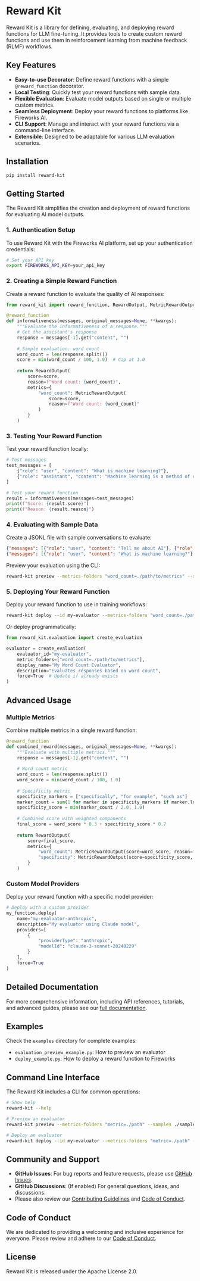# Reward Kit

Reward Kit is a library for defining, evaluating, and deploying reward functions for LLM fine-tuning. It provides tools to create custom reward functions and use them in reinforcement learning from machine feedback (RLMF) workflows.

## Key Features

*   **Easy-to-use Decorator**: Define reward functions with a simple `@reward_function` decorator.
*   **Local Testing**: Quickly test your reward functions with sample data.
*   **Flexible Evaluation**: Evaluate model outputs based on single or multiple custom metrics.
*   **Seamless Deployment**: Deploy your reward functions to platforms like Fireworks AI.
*   **CLI Support**: Manage and interact with your reward functions via a command-line interface.
*   **Extensible**: Designed to be adaptable for various LLM evaluation scenarios.

## Installation

```bash
pip install reward-kit
```

## Getting Started

The Reward Kit simplifies the creation and deployment of reward functions for evaluating AI model outputs.

### 1. Authentication Setup

To use Reward Kit with the Fireworks AI platform, set up your authentication credentials:

```bash
# Set your API key
export FIREWORKS_API_KEY=your_api_key
```

### 2. Creating a Simple Reward Function

Create a reward function to evaluate the quality of AI responses:

```python
from reward_kit import reward_function, RewardOutput, MetricRewardOutput

@reward_function
def informativeness(messages, original_messages=None, **kwargs):
    """Evaluate the informativeness of a response."""
    # Get the assistant's response
    response = messages[-1].get("content", "")
    
    # Simple evaluation: word count
    word_count = len(response.split())
    score = min(word_count / 100, 1.0)  # Cap at 1.0
    
    return RewardOutput(
        score=score,
        reason=f"Word count: {word_count}",
        metrics={
            "word_count": MetricRewardOutput(
                score=score,
                reason=f"Word count: {word_count}"
            )
        }
    )
```

### 3. Testing Your Reward Function

Test your reward function locally:

```python
# Test messages
test_messages = [
    {"role": "user", "content": "What is machine learning?"},
    {"role": "assistant", "content": "Machine learning is a method of data analysis that automates analytical model building."}
]

# Test your reward function
result = informativeness(messages=test_messages)
print(f"Score: {result.score}")
print(f"Reason: {result.reason}")
```

### 4. Evaluating with Sample Data

Create a JSONL file with sample conversations to evaluate:

```json
{"messages": [{"role": "user", "content": "Tell me about AI"}, {"role": "assistant", "content": "AI refers to systems designed to mimic human intelligence."}]}
{"messages": [{"role": "user", "content": "What is machine learning?"}, {"role": "assistant", "content": "Machine learning is a subset of AI that focuses on building systems that can learn from data."}]}
```

Preview your evaluation using the CLI:

```bash
reward-kit preview --metrics-folders "word_count=./path/to/metrics" --samples ./path/to/samples.jsonl
```

### 5. Deploying Your Reward Function

Deploy your reward function to use in training workflows:

```bash
reward-kit deploy --id my-evaluator --metrics-folders "word_count=./path/to/metrics" --force
```

Or deploy programmatically:

```python
from reward_kit.evaluation import create_evaluation

evaluator = create_evaluation(
    evaluator_id="my-evaluator",
    metric_folders=["word_count=./path/to/metrics"],
    display_name="My Word Count Evaluator",
    description="Evaluates responses based on word count",
    force=True  # Update if already exists
)
```

## Advanced Usage

### Multiple Metrics

Combine multiple metrics in a single reward function:

```python
@reward_function
def combined_reward(messages, original_messages=None, **kwargs):
    """Evaluate with multiple metrics."""
    response = messages[-1].get("content", "")
    
    # Word count metric
    word_count = len(response.split())
    word_score = min(word_count / 100, 1.0)
    
    # Specificity metric
    specificity_markers = ["specifically", "for example", "such as"]
    marker_count = sum(1 for marker in specificity_markers if marker.lower() in response.lower())
    specificity_score = min(marker_count / 2.0, 1.0)
    
    # Combined score with weighted components
    final_score = word_score * 0.3 + specificity_score * 0.7
    
    return RewardOutput(
        score=final_score,
        metrics={
            "word_count": MetricRewardOutput(score=word_score, reason=f"Word count: {word_count}"),
            "specificity": MetricRewardOutput(score=specificity_score, reason=f"Found {marker_count} specificity markers")
        }
    )
```

### Custom Model Providers

Deploy your reward function with a specific model provider:

```python
# Deploy with a custom provider
my_function.deploy(
    name="my-evaluator-anthropic",
    description="My evaluator using Claude model",
    providers=[
        {
            "providerType": "anthropic",
            "modelId": "claude-3-sonnet-20240229"
        }
    ],
    force=True
)
```

## Detailed Documentation

For more comprehensive information, including API references, tutorials, and advanced guides, please see our [full documentation](docs/documentation_home.mdx).

## Examples

Check the `examples` directory for complete examples:

- `evaluation_preview_example.py`: How to preview an evaluator
- `deploy_example.py`: How to deploy a reward function to Fireworks

## Command Line Interface

The Reward Kit includes a CLI for common operations:

```bash
# Show help
reward-kit --help

# Preview an evaluator
reward-kit preview --metrics-folders "metric=./path" --samples ./samples.jsonl

# Deploy an evaluator
reward-kit deploy --id my-evaluator --metrics-folders "metric=./path" --force
```

## Community and Support

*   **GitHub Issues**: For bug reports and feature requests, please use [GitHub Issues](https://github.com/fireworks-ai/reward-kit/issues).
*   **GitHub Discussions**: (If enabled) For general questions, ideas, and discussions.
*   Please also review our [Contributing Guidelines](development/CONTRIBUTING.md) and [Code of Conduct](CODE_OF_CONDUCT.md).

## Code of Conduct

We are dedicated to providing a welcoming and inclusive experience for everyone. Please review and adhere to our [Code of Conduct](CODE_OF_CONDUCT.md).

## License

Reward Kit is released under the Apache License 2.0.
